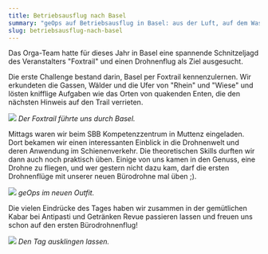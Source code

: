 ```yaml
---
title: Betriebsausflug nach Basel
summary: "geOps auf Betriebsausflug in Basel: aus der Luft, auf dem Wasser und auf Land"
slug: betriebsausflug-nach-basel
---
```

Das Orga-Team hatte für dieses Jahr in Basel eine spannende Schnitzeljagd des Veranstalters "Foxtrail" und einen Drohnenflug als Ziel ausgesucht.

Die erste Challenge bestand darin, Basel per Foxtrail kennenzulernen. Wir erkundeten die Gassen, Wälder und die Ufer von "Rhein" und "Wiese" und lösten knifflige Aufgaben wie das Orten von quakenden Enten, die den nächsten Hinweis auf den Trail verrieten.

![](/images/blog/betriebsausflug-nach-basel/DSCF0012_0.JPG)
_Der Foxtrail führte uns durch Basel._

Mittags waren wir beim SBB Kompetenzzentrum in Muttenz eingeladen. Dort bekamen wir einen interessanten Einblick in die Drohnenwelt und deren Anwendung im Schienenverkehr. Die theoretischen Skills durften wir dann auch noch praktisch üben. Einige von uns kamen in den Genuss, eine Drohne zu fliegen, und wer gestern nicht dazu kam, darf die ersten Drohnenflüge mit unserer neuen Bürodrohne mal üben ;).

![](/images/blog/betriebsausflug-nach-basel/DJI_0014_0.JPG)
_geOps im neuen Outfit._

Die vielen Eindrücke des Tages haben wir zusammen in der gemütlichen Kabar bei Antipasti und Getränken Revue passieren lassen und freuen uns schon auf den ersten Bürodrohnenflug!

![](/images/blog/betriebsausflug-nach-basel/DSCF0031.JPG)
_Den Tag ausklingen lassen._